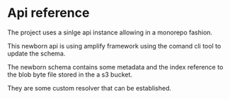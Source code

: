 # Api reference

The project uses a sinlge api instance allowing in a monorepo fashion.

This newborn api is using amplify framework using the comand cli tool to update the schema.

The newborn schema contains some metadata and the index reference to the blob byte file stored in the a s3 bucket.

They are some custom resolver that can be established.
